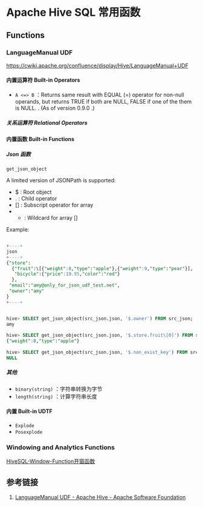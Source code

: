 # Apache Hive SQL 常用函数

## Functions

### LanguageManual UDF

https://cwiki.apache.org/confluence/display/Hive/LanguageManual+UDF

#### 内置运算符 Built-in Operators

- `A <=> B` ：Returns same result with EQUAL (=) operator for non-null operands, but returns TRUE if both are NULL, FALSE if one of the them is NULL. . (As of version 0.9.0 .)
##### 关系运算符 Relational Operators

#### 内置函数 Built-in Functions

##### Json 函数

`get_json_object`

A limited version of JSONPath is supported:
- $ : Root object
- . : Child operator
- [] : Subscript operator for array
- * : Wildcard for array []

Example:
```sql

+----+
json
+----+
{"store":
  {"fruit":\[{"weight":8,"type":"apple"},{"weight":9,"type":"pear"}],
   "bicycle":{"price":19.95,"color":"red"}
  },
 "email":"amy@only_for_json_udf_test.net",
 "owner":"amy"
}
+----+


hive> SELECT get_json_object(src_json.json, '$.owner') FROM src_json;
amy
 
hive> SELECT get_json_object(src_json.json, '$.store.fruit\[0]') FROM src_json;
{"weight":8,"type":"apple"}
 
hive> SELECT get_json_object(src_json.json, '$.non_exist_key') FROM src_json;
NULL
```

##### 其他

- `binary(string)` ：字符串转换为字节
- `length(string)` ：计算字符串长度

#### 内置 Built-in UDTF

- `Explode`
- `Posexplode`
### Windowing and Analytics Functions

[HiveSQL-Window-Function开窗函数](work/component/Big-Data/Apache-Hive/development/HiveSQL-Window-Function开窗函数.md)

## 参考链接

1. [LanguageManual UDF - Apache Hive - Apache Software Foundation](https://cwiki.apache.org/confluence/display/Hive/LanguageManual+UDF)